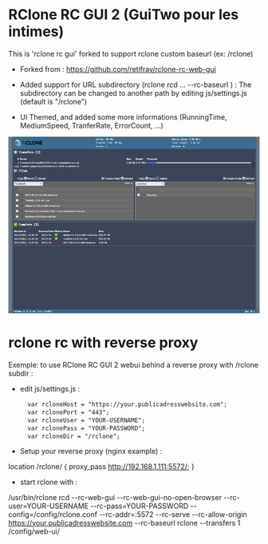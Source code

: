 # RClone RC GUI 2 (GuiTwo pour les intimes)
This is 'rclone rc gui' forked to support rclone custom baseurl (ex: /rclone)

- Forked from : https://github.com/retifrav/rclone-rc-web-gui

- Added support for URL subdirectory (rclone rcd ... --rc-baseurl <subdirectory>) :
The subdirectory can be changed to another path by editing js/settings.js (default is "/rclone")
   
- UI Themed, and added some more informations (RunningTime, MediumSpeed, TranferRate, ErrorCount, ...)
    
![rclone-rc-web-gui](/screenshot.png?raw=true)

# rclone rc with reverse proxy
Exemple: to use RClone RC GUI 2 webui behind a reverse proxy with /rclone subdir :
    
- edit js/settings.js :

        var rcloneHost = "https://your.publicadresswebsite.com";
        var rclonePort = "443";
        var rcloneUser = "YOUR-USERNAME";
        var rclonePass = "YOUR-PASSWORD";
        var rcloneDir = "/rclone";

- Setup your reverse proxy (nginx example) :
   
location /rclone/ {
                    proxy_pass http://192.168.1.111:5572/;
}
    
- start rclone with :
   
/usr/bin/rclone rcd --rc-web-gui --rc-web-gui-no-open-browser --rc-user=YOUR-USERNAME --rc-pass=YOUR-PASSWORD --config=/config/rclone.conf --rc-addr=:5572 --rc-serve --rc-allow-origin https://your.publicadresswebsite.com --rc-baseurl rclone --transfers 1 /config/web-ui/
    
    
